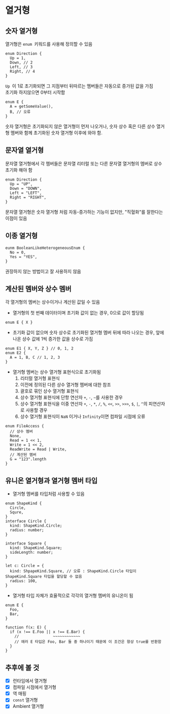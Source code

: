 # 열거형

## 숫자 열거형
열거형은 `enum `키워드를 사용해 정의할 수 있음
```
enum Direction {
  Up = 1,
  Down, // 2
  Left, // 3
  Right, // 4
}
```
`Up `이 1로 초기화되면 그 지점부터 뒤따르는 멤버들은 자동으로 증가된 값을 가짐   
초기화 하지않으면 0부터 시작함   
```
enum E {
  A = getSomeValue(),
  B, // 오류
}
```
숫자 열거형은 초기화되지 않은 열거형이 먼저 나오거나, 숫자 상수 혹은 다른 상수 열거형 멤버와 함께 초기화된 숫자 열거형 이후에 와야 함.

## 문자열 열거형
문자열 열거형에서 각 멤버들은 문자열 리터럴 또는 다른 문자열 열거형의 멤버로 상수 초기화 해야 함
```
enum Direction {
  Up = "UP",
  Down = "DOWN",
  Left = "LEFT",
  Right = "RIGHT",
}
```
문자열 열거형은 숫자 열거형 처럼 자동-증가하는 기능이 없지만, "직혈화"를 잘한다는 이점이 있음

## 이종 열거형
```
eunm BooleanLikeHeterogeneousEnum {
  No = 0,
  Yes = "YES",
}
```
권장하지 않는 방법이고 잘 사용하지 않음

## 계산된 멤버와 상수 멤버
각 열거형의 멤버는 상수이거나 계산된 값일 수 있음
  - 열거형의 첫 번째 데이터이며 초기화 값이 없는 경우, 0으로 값이 할당됨
  ```
  enum E { X }
  ```
  - 초기화 값이 없으며 숫자 상수로 초기화된 열거형 멤버 뒤에 따라 나오는 경우, 앞에 나온 상수 값에 1씩 증가한 값을 상수로 가짐
  ```
  enum E1 { X, Y, Z } // 0, 1, 2
  enum E2 {
    A = 1, B, C // 1, 2, 3
  }
  ```
  - 열거형 멤버는 상수 열거형 표현식으로 초기화됨
    1. 리터럴 열거형 표현식
    2. 이전에 정의된 다른 상수 열거형 멤버에 대한 참조
    3. 괄호로 묶인 상수 열거형 표현식
    4. 상수 열거형 표현식에 단항 연산자 `+`, `-`, `~`를 사용한 경우
    5. 상수 열거형 표현식을 이중 연산자 `+`, `-`, `*`, `/`, `%`, `<<`, `>>`, `>>>`, `$`, `|`, `^`의 피연산자로 사용할 경우
    6. 상수 열거형 표현식이 `NaN` 이거나 `Infinity`이면 컴파일 시점에 오류
  ```
  enum FileAccess {
    // 상수 멤버
    None,
    Read = 1 << 1,
    Write = 1 << 2, 
    ReadWrite = Read | Write,
    // 계산된 멤버
    G = "123".length
  }
  ```

## 유니온 열거형과 열거형 멤버 타입
- 열거형 멤버를 타입처럼 사용할 수 있음
```
enum ShapeKind {
  Circle,
  Squre,
}
interface Circle {
  kind: ShapeKind.Circle;
  radius: number;
}

interface Square {
  kind: ShapeKind.Square;
  sideLength: number;
}

let c: Circle = {
  kind: ShpapeKind.Square, // 오류 : ShapeKind.Circle 타입이 ShapeKind.Square 타입을 할당할 수 없음
  radius: 100,
}
```
- 열거형 타입 자체가 효율적으로 각각의 열거형 멤버의 유니온이 됨
```
enum E {
  Foo,
  Bar,
}

function f(x: E) {
  if (x !== E.Foo || x !== E.Bar) {
    //               ~~~~~~~~~~~~
    // 에러 E 타입은 Foo, Bar 둘 중 하나이기 때문에 이 조건은 항상 true를 반환함
  }
}
```

## 추후에 볼 것
- [x] 런타임에서 열거형
- [x] 컴파일 시점에서 열거형
- [x] 역 매핑
- [x] `const` 열거형
- [x] Ambient 열거형